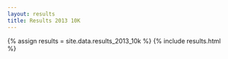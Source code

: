 ```yaml
---
layout: results
title: Results 2013 10K
---
```


{% assign results = site.data.results_2013_10k %}
{% include results.html %}

